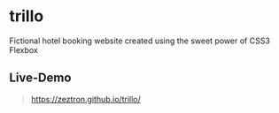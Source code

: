 # trillo
Fictional hotel booking website created using the sweet power of CSS3 Flexbox

## Live-Demo
> https://zeztron.github.io/trillo/
